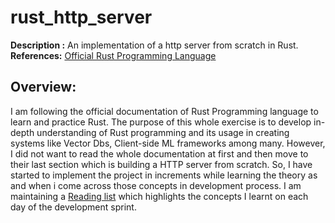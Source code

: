 # rust_http_server
**Description :** An implementation of a http server from scratch in Rust.
**References:** [Official Rust Programming Language](https://doc.rust-lang.org/book/ch00-00-introduction.html)
## Overview: 
I am following the official documentation of Rust Programming language to learn and practice Rust. The purpose of this whole exercise is to
develop in-depth understanding of Rust programming and its usage in creating systems like Vector Dbs, Client-side ML frameworks among many. 
However, I did not want to read the whole documentation at first and then move to their last section which is building a HTTP server from scratch. So, I have started to implement the project in increments while learning the theory as and when i come across those concepts in development process. I am maintaining a [Reading list](./http/reading_list.md) which highlights the concepts I learnt on each day of the development sprint. 


